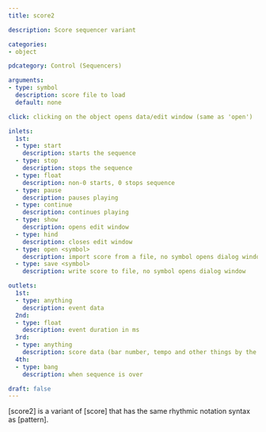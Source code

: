 ```yaml
---
title: score2

description: Score sequencer variant

categories:
- object

pdcategory: Control (Sequencers) 

arguments:
- type: symbol
  description: score file to load
  default: none

click: clicking on the object opens data/edit window (same as 'open')

inlets:
  1st:
  - type: start
    description: starts the sequence
  - type: stop
    description: stops the sequence
  - type: float
    description: non-0 starts, 0 stops sequence
  - type: pause
    description: pauses playing
  - type: continue
    description: continues playing
  - type: show
    description: opens edit window
  - type: hind
    description: closes edit window
  - type: open <symbol>
    description: import score from a file, no symbol opens dialog window
  - type: save <symbol>
    description: write score to file, no symbol opens dialog window

outlets:
  1st:
  - type: anything
    description: event data
  2nd:
  - type: float
    description: event duration in ms
  3rd:
  - type: anything
    description: score data (bar number, tempo and other things by the user)
  4th:
  - type: bang
    description: when sequence is over

draft: false
---
```


[score2] is a variant of [score] that has the same rhythmic notation syntax as [pattern].
